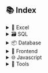 ## 📚 Index

<details>
<summary>📃 Excel</summary>


- [Dashboard Design](Data_Excel/Dashboard-design.md)

- [Text Function](Data_Excel/Text.md)

- [Logical Functions](Data_Excel/Logical.md)

</details>


<details>
<summary>🗃️ SQL</summary>


- [Getting Started](Data_SQL/1-SQL-Getting-started.md)

- [The SELECT statement](Data_SQL/2-SQL-SELECT.md)

- [SQL Views](Data_SQL/3-SQL-Views.md)

- [SQL Tips](Data_SQL/4-SQL-Tips.md)

- [SAS](Data_SQL/SAS.md)

</details>


<details>
<summary>📦 Database</summary>


- [Big Data](Development_Database/BigData.md)

- [AWS Redshift](Development_Database/Redshift.md)

</details>


<details>
<summary>💼 Frontend</summary>


- [Getting Started](Development_Frontend Workflow/1-Getting-started.md)

- [Initialising](Development_Frontend Workflow/2-Initialising.md)

- [Post CSS mixins](Development_Frontend Workflow/3-PostCSS-mixins.md)

- [Responsive Images](Development_Frontend Workflow/4-Responsive-images.md)

- [Automatic Sprites](Development_Frontend Workflow/5-Automatic-sprites.md)

- [Webpack](Development_Frontend Workflow/6-Webpack.md)

- [Babel](Development_Frontend Workflow/7-Babel.md)

- [Go Live](Development_Frontend Workflow/8-Golive.md)

</details>


<details>
<summary>🌐 Javascript</summary>


- [Data Types](Development_JavaScript/1-Datatypes.md)

- [Arrays](Development_JavaScript/2-Arrays.md)

- [Loops](Development_JavaScript/3-Loops.md)

- [Functions](Development_JavaScript/4-Functions.md)

- [Jquery](Development_JavaScript/5-Jquery.md)

- [AJAX](Development_JavaScript/6-AJAX.md)

- [Useful Links](Development_JavaScript/Links.md)

</details>


<details>
<summary>🔧 Tools</summary>


- [Atom](Development_Tools/Atom.md)

- [Command Line](Development_Tools/Command-line.md)

</details>
